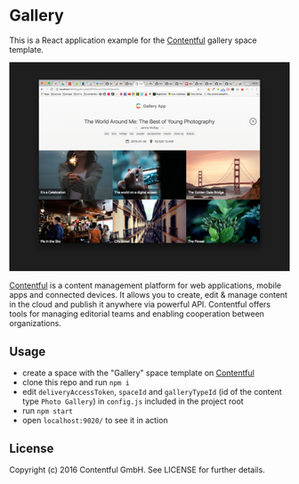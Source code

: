 # Gallery

This is a React application example for the [Contentful][1] gallery space template.

![The gallery App](./screenshot.png)


[Contentful][1] is a content management platform for web applications, mobile apps and connected devices. It allows you to create, edit & manage content in the cloud and publish it anywhere via powerful API. Contentful offers tools for managing editorial teams and enabling cooperation between organizations.

## Usage

- create a space with the "Gallery" space template on [Contentful][1]
- clone this repo and run `npm i`
- edit `deliveryAccessToken`, `spaceId` and `galleryTypeId` (id of the content type `Photo Gallery`) in `config.js` included in the project root
- run `npm start`
- open `localhost:9020/` to see it in action

## License

Copyright (c) 2016 Contentful GmbH. See LICENSE for further details.

[1]: https://www.contentful.com
